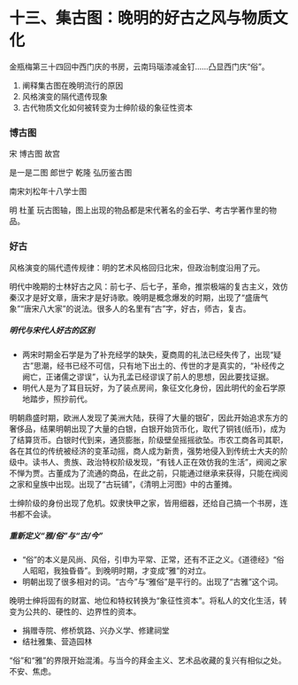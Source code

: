 # 十三、集古图：晚明的好古之风与物质文化

金瓶梅第三十四回中西门庆的书房，云南玛瑙漆减金钉……凸显西门庆“俗”。

1. 阐释集古图在晚明流行的原因
2. 风格演变的隔代遗传现象
3. 古代物质文化如何被转变为士绅阶级的象征性资本

### 博古图

宋 博古图 故宫

是一是二图 郎世宁 乾隆 弘历鉴古图

南宋刘松年十八学士图

明 杜堇 玩古图轴，图上出现的物品都是宋代著名的金石学、考古学著作里的物品。

### 好古

风格演变的隔代遗传规律：明的艺术风格回归北宋，但政治制度沿用了元。

明代中晚期的士林好古之风：前七子、后七子，革命，推崇极端的复古主义，效仿秦汉才是好文章，唐宋才是好诗歌。晚明是概念爆发的时期，出现了“盛唐气象”“唐宋八大家”的说法。很多人的名里有“古”字，好古，师古，复古。

##### 明代与宋代人好古的区别

- 两宋时期金石学是为了补充经学的缺失，夏商周的礼法已经失传了，出现“疑古”思潮，经书已经不可信，只有地下出土的、传世的才是真实的，“补经传之阙亡，正诸儒之谬误”，认为孔孟已经谬误了前人的思想，因此要找证据。
- 明代人是为了耳目玩好，为了装点房间，象征文化身份，因此明代的金石学原地踏步，照抄前代。

明朝鼎盛时期，欧洲人发现了美洲大陆，获得了大量的银矿，因此开始追求东方的奢侈品，结果明朝出现了大量的白银，白银开始货币化，取代了铜钱(纸币)，成为了结算货币。白银时代到来，通货膨胀，阶级壁垒摇摇欲坠。市农工商各司其职，各在其位的传统被经济的变革动摇，商人成为新贵，强势地侵入到传统士大夫的阶级中。读书人、贵族、政治特权阶级发现，“有钱人正在效仿我的生活”，阀阅之家不惮为贾。古董成为了流通的商品，在此之前，只能通过继承来获得，只能在阀阅之家和皇族中出现。出现了“古玩铺”，《清明上河图》中的古董摊。

士绅阶级的身份出现了危机。奴隶快甲之家，皆用细器，还给自己搞一个书房，连书都不会读。

##### 重新定义“雅/俗”与“古/今”

- “俗”的本义是风尚、风俗，引申为平常、正常，还有不正之义。《道德经》“俗人昭昭，我独昏昏”。到晚明时期，才变成“雅”的对立。
- 明朝出现了很多相对的词。“古今”与“雅俗”是平行的。出现了“古雅”这个词。

晚明士绅将固有的财富、地位和特权转换为“象征性资本”。将私人的文化生活，转变为公共的、硬性的、边界性的资本。

- 捐赠寺院、修桥筑路、兴办义学、修建祠堂
- 结社雅集、营造园林

“俗”和“雅”的界限开始混淆。与当今的拜金主义、艺术品收藏的复兴有相似之处。不安、焦虑。
